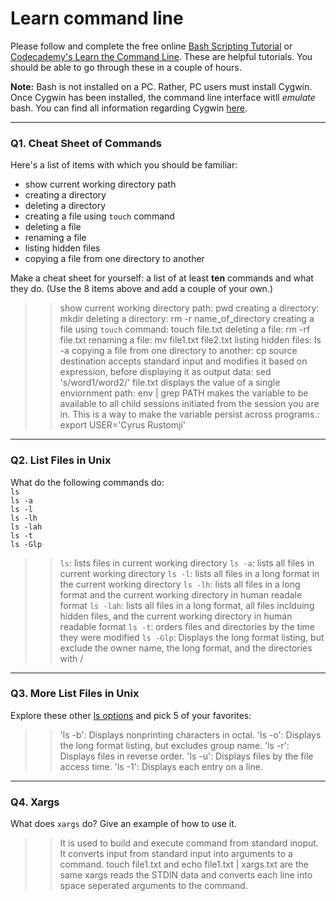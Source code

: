 # Learn command line

Please follow and complete the free online [Bash Scripting Tutorial](https://ryanstutorials.net/bash-scripting-tutorial/) or [Codecademy's Learn the Command Line](https://www.codecademy.com/learn/learn-the-command-line). These are helpful tutorials. You should be able to go through these in a couple of hours.

**Note:** Bash is not installed on a PC. Rather, PC users must install Cygwin. Once Cygwin has been installed, the command line interface witll _emulate_ bash. You can find all information regarding Cygwin [here](https://www.cygwin.com/).

---

### Q1.  Cheat Sheet of Commands  

Here's a list of items with which you should be familiar:  
* show current working directory path
* creating a directory
* deleting a directory
* creating a file using `touch` command
* deleting a file
* renaming a file
* listing hidden files
* copying a file from one directory to another

Make a cheat sheet for yourself: a list of at least **ten** commands and what they do.  (Use the 8 items above and add a couple of your own.)  

>> show current working directory path: pwd
>> creating a directory: mkdir
>> deleting a directory: rm -r name_of_directory
>> creating a file using `touch` command: touch file.txt
>> deleting a file: rm -rf file.txt
>> renaming a file: mv file1.txt file2.txt
>> listing hidden files: ls -a
>> copying a file from one directory to another: cp source destination
>> accepts standard input and modifies it based on expression, before displaying it as output data: sed 's/word1/word2/' file.txt
>> displays the value of a single enviornment path: env | grep PATH
>> makes the variable to be available to all child sessions initiated from the session you are in. This is a way to make the variable persist across programs.: export USER='Cyrus Rustomji'

---

### Q2.  List Files in Unix   

What do the following commands do:  
`ls`  
`ls -a`  
`ls -l`  
`ls -lh`  
`ls -lah`  
`ls -t`  
`ls -Glp`  

>> `ls`: lists files in current working directory
>> `ls -a`: lists all files in current working directory
>> `ls -l`: lists all files in a long format in the current working directory
>> `ls -lh`: lists all files in a long format and the current working directory in human readale format
>> `ls -lah`: lists all files in a long format, all files inclduing hidden files, and the current working directory in human readable format
>> `ls -t`: orders files and directories by the time they were modified
>> `ls -Glp`: Displays the long format listing, but exclude the owner name, the long format, and the directories with /

---

### Q3.  More List Files in Unix  

Explore these other [ls options](http://www.techonthenet.com/unix/basic/ls.php) and pick 5 of your favorites:

>> 'ls -b': Displays nonprinting characters in octal.
>> 'ls -o': Displays the long format listing, but excludes group name.
>> 'ls -r': Displays files in reverse order.
>> 'ls -u': Displays files by the file access time.
>> 'ls -1': Displays each entry on a line.

---

### Q4.  Xargs   

What does `xargs` do? Give an example of how to use it.

>> It is used to build and execute command from standard inoput. It converts input from standard input into arguments to a command.
>> touch file1.txt and echo file1.txt | xargs.txt are the same
>> xargs reads the STDIN data and converts each line into space seperated arguments to the command.
 

